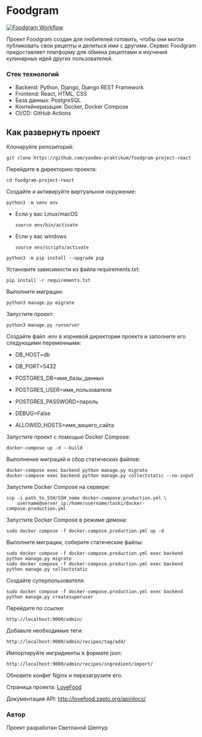 # Foodgram #

[![Foodgram Workflow](https://github.com/svitlanasheptur/foodgram-project-react/actions/workflows/main.yml/badge.svg)](https://github.com/svitlanasheptur/foodgram-project-react/actions/workflows/main.yml)

Проект Foodgram создан для любителей готовить, чтобы они могли публиковать свои рецепты и делиться ими с другими. Сервис Foodgram предоставляет платформу для обмена рецептами и изучения кулинарных идей других пользователей.

### Стек технологий ###

- Backend: Python, Django, Django REST Framework
- Frontend: React, HTML, CSS
- База данных: PostgreSQL
- Контейнеризация: Docker, Docker Compose
- CI/CD: GitHub Actions

## Как развернуть проект ##

Клонируйте репозиторий:

```
git clone https://github.com/yandex-praktikum/foodgram-project-react
```
Перейдите в директорию проекта:

```
cd foodgram-project-react
```

Cоздайте и активируйте виртуальное окружение:

```
python3 -m venv env
```

* Если у вас Linux/macOS

    ```
    source env/bin/activate
    ```

* Если у вас windows

    ```
    source env/scripts/activate
    ```

```
python3 -m pip install --upgrade pip
```

Установите зависимости из файла requirements.txt:

```
pip install -r requirements.txt
```

Выполните миграции:

```
python3 manage.py migrate
```

Запустите проект:

```
python3 manage.py runserver
```

Создайте файл .env в корневой директории проекта и заполните его следующими переменными:

- DB_HOST=db
- DB_PORT=5432

- POSTGRES_DB=имя_базы_данных
- POSTGRES_USER=имя_пользователя
- POSTGRES_PASSWORD=пароль

- DEBUG=False
- ALLOWED_HOSTS=имя_вашего_сайта

Запустите проект с помощью Docker Compose:

```
docker-compose up -d --build
```

Выполнение миграций и сбор статических файлов:

```
docker-compose exec backend python manage.py migrate
docker-compose exec backend python manage.py collectstatic --no-input
```

Запустите Docker Compose на сервере:

```
scp -i path_to_SSH/SSH_name docker-compose.production.yml \
    username@server_ip:/home/username/taski/docker-compose.production.yml
```

Запустите Docker Compose в режиме демона:

```
sudo docker compose -f docker-compose.production.yml up -d
```

Выполните миграции, соберите статические файлы:

```
sudo docker compose -f docker-compose.production.yml exec backend python manage.py migrate
sudo docker compose -f docker-compose.production.yml exec backend python manage.py collectstatic
```

Создайте суперпользователя:

```
sudo docker compose -f docker-compose.production.yml exec backend python manage.py createsuperuser
```

Перейдите по ссылке:

```
http://localhost:9000/admin/
```

Добавьте необходимые теги:

```
http://localhost:9000/admin/recipes/tag/add/
```

Импортируйте ингридиенты в формате json:

```
http://localhost:9000/admin/recipes/ingredient/import/
```

Обновите конфиг Nginx и перезагрузите его.

Страница проекта: [LoveFood](https://lovefood.zapto.org/)

Документация API: http://lovefood.zapto.org/api/docs/

### Автор ###
Проект разработан Светланой Шептур
